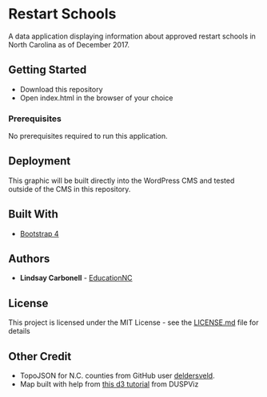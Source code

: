 # Restart Schools

<!-- <img src="apple_ruler.png" /> -->

A data application displaying information about approved restart schools in North Carolina as of December 2017.

## Getting Started

* Download this repository
* Open index.html in the browser of your choice

### Prerequisites

No prerequisites required to run this application.

## Deployment

This graphic will be built directly into the WordPress CMS and tested outside of the CMS in this repository.

## Built With

* [Bootstrap 4](https://v4-alpha.getbootstrap.com/getting-started/download/)

## Authors

* **Lindsay Carbonell** - [EducationNC](https://github.com/EducationNC)

## License

This project is licensed under the MIT License - see the [LICENSE.md](LICENSE.md) file for details

## Other Credit
- TopoJSON for N.C. counties from GitHub user [deldersveld](https://github.com/deldersveld/topojson/blob/master/countries/us-states/NC-37-north-carolina-counties.json).
- Map built with help from [this d3 tutorial](http://duspviz.mit.edu/d3-workshop/mapping-data-with-d3/) from DUSPViz